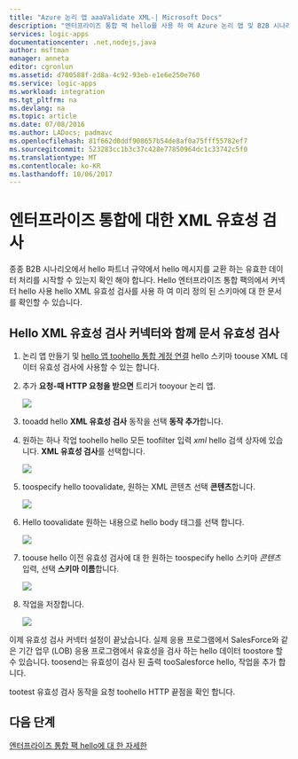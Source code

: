 ```yaml
---
title: "Azure 논리 앱 aaaValidate XML-| Microsoft Docs"
description: "엔터프라이즈 통합 팩 hello를 사용 하 여 Azure 논리 앱 및 B2B 시나리오에 대 한 스키마와 XML 유효성 검사"
services: logic-apps
documentationcenter: .net,nodejs,java
author: msftman
manager: anneta
editor: cgronlun
ms.assetid: d700588f-2d8a-4c92-93eb-e1e6e250e760
ms.service: logic-apps
ms.workload: integration
ms.tgt_pltfrm: na
ms.devlang: na
ms.topic: article
ms.date: 07/08/2016
ms.author: LADocs; padmavc
ms.openlocfilehash: 81f662d0ddf908657b54de8af0a75fff55782ef7
ms.sourcegitcommit: 523283cc1b3c37c428e77850964dc1c33742c5f0
ms.translationtype: MT
ms.contentlocale: ko-KR
ms.lasthandoff: 10/06/2017
---
```

# <a name="validate-xml-for-enterprise-integration"></a>엔터프라이즈 통합에 대한 XML 유효성 검사

종종 B2B 시나리오에서 hello 파트너 규약에서 hello 메시지를 교환 하는 유효한 데이터 처리를 시작할 수 있는지 확인 해야 합니다. Hello 엔터프라이즈 통합 팩의에서 커넥터 hello 사용 hello XML 유효성 검사를 사용 하 여 미리 정의 된 스키마에 대 한 문서를 확인할 수 있습니다.

## <a name="validate-a-document-with-hello-xml-validation-connector"></a>Hello XML 유효성 검사 커넥터와 함께 문서 유효성 검사

1. 논리 앱 만들기 및 [hello 앱 toohello 통합 계정 연결](../logic-apps/logic-apps-enterprise-integration-accounts.md "toolink 통합 계정 tooa 논리 앱에 알아봅니다") hello 스키마 toouse XML 데이터 유효성 검사에 사용할 수 있는 합니다.

2. 추가 **요청-때 HTTP 요청을 받으면** 트리거 tooyour 논리 앱.

    ![](./media/logic-apps-enterprise-integration-xml/xml-1.png)

3. tooadd hello **XML 유효성 검사** 동작을 선택 **동작 추가**합니다.

4. 원하는 하나 작업 toohello hello 모든 toofilter 입력 *xml* hello 검색 상자에 있습니다. **XML 유효성 검사**를 선택합니다.

    ![](./media/logic-apps-enterprise-integration-xml/xml-2.png)

5. toospecify hello toovalidate, 원하는 XML 콘텐츠 선택 **콘텐츠**합니다.

    ![](./media/logic-apps-enterprise-integration-xml/xml-1-5.png)

6. Hello toovalidate 원하는 내용으로 hello body 태그를 선택 합니다.

    ![](./media/logic-apps-enterprise-integration-xml/xml-3.png)

7. toouse hello 이전 유효성 검사에 대 한 원하는 toospecify hello 스키마 *콘텐츠* 입력, 선택 **스키마 이름**합니다.

    ![](./media/logic-apps-enterprise-integration-xml/xml-4.png)

8. 작업을 저장합니다.  

    ![](./media/logic-apps-enterprise-integration-xml/xml-5.png)

이제 유효성 검사 커넥터 설정이 끝났습니다. 실제 응용 프로그램에서 SalesForce와 같은 기간 업무 (LOB) 응용 프로그램에서 유효성을 검사 하는 hello 데이터 toostore 할 수 있습니다. toosend는 유효성이 검사 된 출력 tooSalesforce hello, 작업을 추가 합니다.

tootest 유효성 검사 동작을 요청 toohello HTTP 끝점을 확인 합니다.

## <a name="next-steps"></a>다음 단계
[엔터프라이즈 통합 팩 hello에 대 한 자세한](../logic-apps/logic-apps-enterprise-integration-overview.md "엔터프라이즈 통합 팩에 대 한 자세한 정보")   

